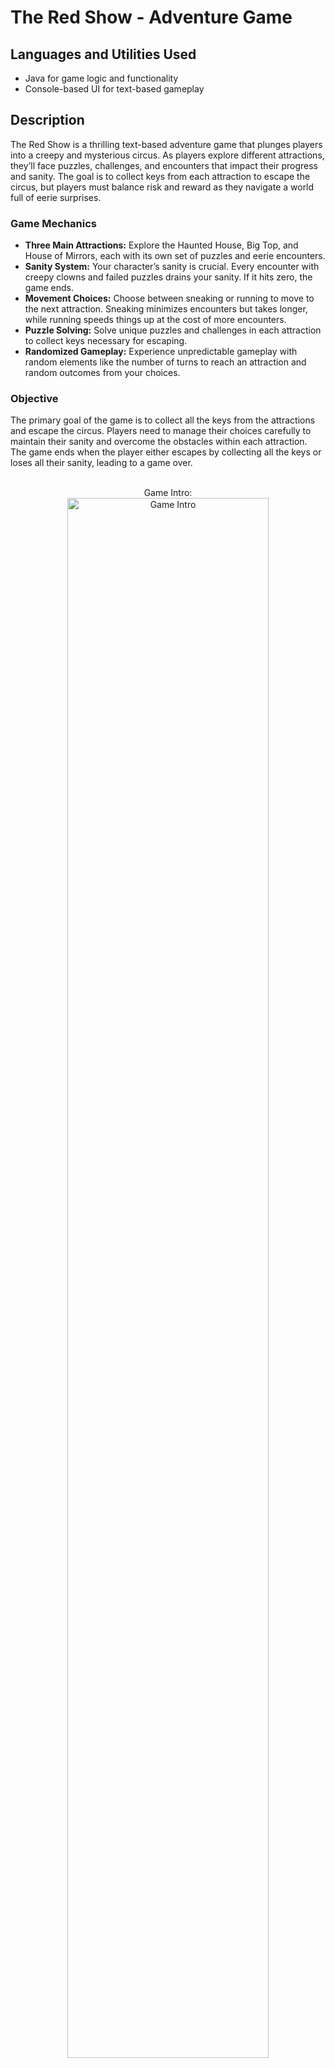<h1>The Red Show - Adventure Game</h1>

<h2>Languages and Utilities Used</h2>
<ul>
  <li>Java for game logic and functionality</li>
  <li>Console-based UI for text-based gameplay</li>
</ul>

<h2>Description</h2>
The Red Show is a thrilling text-based adventure game that plunges players into a creepy and mysterious circus. As players explore different attractions, they’ll face puzzles, challenges, and encounters that impact their progress and sanity. The goal is to collect keys from each attraction to escape the circus, but players must balance risk and reward as they navigate a world full of eerie surprises.
<br />

<h3>Game Mechanics</h3>
<ul>
  <li><b>Three Main Attractions:</b> Explore the Haunted House, Big Top, and House of Mirrors, each with its own set of puzzles and eerie encounters.</li>
  <li><b>Sanity System:</b> Your character’s sanity is crucial. Every encounter with creepy clowns and failed puzzles drains your sanity. If it hits zero, the game ends.</li>
  <li><b>Movement Choices:</b> Choose between sneaking or running to move to the next attraction. Sneaking minimizes encounters but takes longer, while running speeds things up at the cost of more encounters.</li>
  <li><b>Puzzle Solving:</b> Solve unique puzzles and challenges in each attraction to collect keys necessary for escaping.</li>
  <li><b>Randomized Gameplay:</b> Experience unpredictable gameplay with random elements like the number of turns to reach an attraction and random outcomes from your choices.</li>
</ul>

<h3>Objective</h3>
The primary goal of the game is to collect all the keys from the attractions and escape the circus. Players need to manage their choices carefully to maintain their sanity and overcome the obstacles within each attraction. The game ends when the player either escapes by collecting all the keys or loses all their sanity, leading to a game over.

<p align="center">
<br />
Game Intro: <br/>
<img src="https://i.imgur.com/D4pcAJU.png" height="80%" width="80%" alt="Game Intro"/>
<br />
<br />

<h2>Main Attractions</h2>
<h3>🎫 House of Mirrors</h3>
<p>The attraction features a random mix of riddles and clown encounters. Players must solve riddles to progress while avoiding the disorienting effects of clowns.</p>
<ul>
  <li><b>Riddles:</b> Players encounter mirrors with a riddle, and must provide the correct answer to proceed. If they answer correctly, they feel closer to finding the key. An incorrect answer drains sanity.</li>
  <li><b>Clowns:</b> Random clown encounters reduce the player’s sanity by 2 points.</li>
</ul>

<h4>Key Collection:</h4>
<p>The main objective in this attraction is to find a key by solving riddles and avoiding the sanity-draining effects of the environment. The key is randomly assigned after a correct answer, and the player may not find it after solving a riddle.</p>
<p>Once the key is found, the player regains a 5 points of sanity and proceeds to the next stage.</p>

<h4>Movement and Choices:</h4>
<p>Players can choose from three directions: left, right, or straight. The direction determines the type of encounter that follows. If an invalid direction is chosen, the game prompts the player to make a valid choice.</p>

<p align="center">
House of Mirrors: <br/>
<img src="https://i.imgur.com/SZkuPzb.png" height="80%" width="80%" alt="Game Intro"/>
<br />
<br />


<h3>🏚 Haunted House</h3>
<p>This attraction features a puzzle that requires arranging a series of paintings in the correct narrative order. The paintings depict stages of a knight’s journey, from setting out on a quest to returning victorious with treasure.</p>

<h4>Attempts:</h4>
<p>The player has three attempts to arrange the paintings correctly. Each incorrect attempt results in a loss of sanity by 2 points.</p>
<p>If the player’s sanity drops to zero due to incorrect attempts and being unable to solve the puzzle, the game ends.</p>

<h4>Correct Order and Randomization:</h4>
<p>The correct order of paintings is predefined and represents a narrative. The paintings are shuffled at the start, creating a puzzle that players must solve. The player is asked to input the correct order of painting numbers.</p>
<p>If the player succeeds in ordering the paintings correctly, they are rewarded with a key, and their sanity is restored by 5 points.</p>

<h4>Gameplay Flow:</h4>
<ul>
  <li>Players are asked to input their guesses one at a time. If they input the correct sequence, they find the key, regain some sanity, and move forward in the game.</li>
  <li>Incorrect orders reduce the number of attempts and sanity. If the player runs out of attempts or loses all sanity, they fail to solve the puzzle and are left in a state of despair.</li>
</ul>

<p align="center">
Haunted House: <br/>
<img src="https://i.imgur.com/BTHnWI3.png" height="80%" width="80%" alt="Game Intro"/>
<br />
<br />

<h3>🎪 Big Top:</h3>
<p>The Big Top attraction challenges the player to cross a tightrope to reach a key at the other end. The player must choose from three actions during the tightrope walk:</p>

<h4>Tightrope Walking:</h4>
<p>The player must select from three actions:</p>
<ul>
    <li><b>Hop:</b> Advance quickly, but with a higher risk of losing balance.</li>
    <li><b>Walk:</b> Advance slowly with the least chance of losing balance.</li>
    <li><b>Wait:</b> Stay still to regain balance, but may lead to a clown encounter that drains sanity.</li>
</ul>
  
<b>Balance System:</b> 
<p>The player starts with a balance meter at 5. Each action impacts this balance:</p>
<ul>
    <li><b>Hop:</b> Advances more steps but risks a larger loss of balance.</li>
    <li><b>Walk:</b> Advances slower with a smaller chance of losing balance.</li>
    <li><b>Wait:</b> Regains balance without progressing but may trigger a clown encounter (20% chance), draining 1 sanity.</li>
</ul>

<h4>Steps and Progressions:</h4>
<ul>
    <li>The player must take 15 total steps to reach the key. Each action advances the player by a random amount between 1 and 4 steps.</li>
    <li>Waiting may lead to a clown encounter that causes a 1 point sanity decrease</li>
    <li>If the balance drops to zero, the player falls, losing 3 sanity points and making them leave the attraction.</li>
</ul>

<p>The game ends if the player either successfully crosses the tightrope and collects the key or loses all balance and falls off.</p>

<p align="center">
Big Top: <br/>
<img src="https://i.imgur.com/PvOl98b.png" height="80%" width="80%" alt="Game Intro"/>
<br />
<br />
